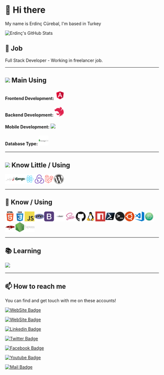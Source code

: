 
# 👋 Hi there

My name is Erdinç Cürebal, I'm based in Turkey

![Erdinç's GitHub Stats](https://github-readme-stats.vercel.app/api?username=erdinccurebal&show_icons=true)


## 💼 Job
Full Stack Developer - Working in freelancer job.

------------

## <img src="https://image.flaticon.com/icons/svg/3094/3094357.svg?raw=true" height="28" /> Main Using
#### Frontend Development: <img src="https://github.com/github/explore/blob/master/topics/angular/angular.png?raw=true" height="32" />
#### Backend Development: <img src="https://github.com/github/explore/blob/master/topics/nestjs/nestjs.png?raw=true" height="32" />
#### Mobile Development: <img src="https://secure.meetupstatic.com/photos/event/d/a/3/7/600_477715863.jpeg?raw=true" height="32" />
#### Database Type: <img src="https://github.com/github/explore/blob/master/topics/mongodb/mongodb.png?raw=true" height="32" />


------------

## <img src="https://image.flaticon.com/icons/svg/3135/3135060.svg?raw=true" height="28" /> Know Little / Using
<img src="https://github.com/github/explore/blob/master/topics/jekyll/jekyll.png?raw=true" height="32" /><img src="https://github.com/github/explore/blob/master/topics/django/django.png?raw=true" height="32" /><img src="https://github.com/github/explore/blob/master/topics/react/react.png?raw=true" height="32" /><img src="https://github.com/github/explore/blob/master/topics/redux/redux.png?raw=true" height="32" /><img src="https://github.com/github/explore/blob/master/topics/laravel/laravel.png?raw=true" height="32" /><img src="https://github.com/github/explore/blob/master/topics/wordpress/wordpress.png?raw=true" height="32" />

------------

## 🧠 Know / Using
<img src="https://github.com/github/explore/blob/master/topics/html/html.png?raw=true" height="32" /><img src="https://github.com/github/explore/blob/master/topics/css/css.png?raw=true" height="32" /><img src="https://github.com/github/explore/blob/master/topics/javascript/javascript.png?raw=true" height="32" /><img src="https://github.com/github/explore/blob/master/topics/php/php.png?raw=true" height="32" /><img src="https://github.com/github/explore/blob/master/topics/bootstrap/bootstrap.png?raw=true" height="32" />
<img src="https://github.com/github/explore/blob/master/topics/jquery/jquery.png?raw=true" height="32" />
<img src="https://github.com/github/explore/blob/master/topics/sass/sass.png?raw=true" height="32" /><img src="https://github.com/github/explore/blob/master/topics/github/github.png?raw=true" height="32" /><img src="https://github.com/github/explore/blob/master/topics/linux/linux.png?raw=true" height="32" /><img src="https://github.com/github/explore/blob/master/topics/npm/npm.png?raw=true" height="32" /><img src="https://github.com/github/explore/blob/master/topics/powershell/powershell.png?raw=true" height="32" /><img src="https://github.com/github/explore/blob/master/topics/terminal/terminal.png?raw=true" height="32" /><img src="https://github.com/github/explore/blob/master/topics/ubuntu/ubuntu.png?raw=true" height="32" /><img src="https://github.com/github/explore/blob/master/topics/visual-studio-code/visual-studio-code.png?raw=true" height="32" /><img src="https://github.com/github/explore/blob/master/topics/atom/atom.png?raw=true" height="32" /><img src="https://github.com/github/explore/blob/master/topics/mongoose/mongoose.png?raw=true" height="32" /><img src="https://github.com/github/explore/blob/master/topics/nodejs/nodejs.png?raw=true" height="32" /><img src="https://github.com/github/explore/blob/master/topics/express/express.png?raw=true" height="32" />

------------

## 📚 Learning
<img src="https://secure.meetupstatic.com/photos/event/d/a/3/7/600_477715863.jpeg?raw=true" height="32" />

------------

## 📫 How to reach me
You can find and get touch with me on these accounts!

[![WebSite Badge](https://img.shields.io/badge/erdinccurebal-com-tr--go%20to%20tr%20website-blue?style=for-the-badge&logo=jekyll)](https://erdinccurebal.com.tr/)

[![WebSite Badge](https://img.shields.io/badge/erdinccurebal-com-go%20to%20eng%20website-blue?style=for-the-badge&logo=jekyll)](https://erdinccurebal.com/)

[![Linkedin Badge](https://img.shields.io/badge/erdinccurebal-follow%20on%20linkedin-blue?style=for-the-badge&logo=linkedin)](https://www.linkedin.com/in/erdinccurebal/)

[![Twitter Badge](https://img.shields.io/badge/nurcanerdinc-follow%20on%20twitter-blue?style=for-the-badge&logo=twitter)](https://twitter.com/nurcanerdinc/)

[![Facebook Badge](https://img.shields.io/badge/erdinccurebal-follow%20on%20facebook-blue?style=for-the-badge&logo=facebook)](https://facebook.com/erdinccurebal/)

[![Youtube Badge](https://img.shields.io/badge/erdinccurebal-follow%20on%20youtube-blue?style=for-the-badge&logo=youtube)](https://www.youtube.com/channel/UCsQvoCglvPw__ADrVN-Iaaw)

[![Mail Badge](https://img.shields.io/badge/erdinccurebal@hotmail.com-Content%20me%20on%20mail-blue?style=for-the-badge&logo=gmail)](mailto:erdinccurebal@hotmail.com)
